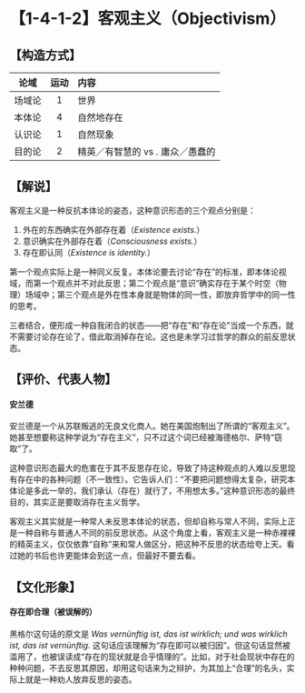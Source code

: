 # 【1-4-1-2】客观主义（Objectivism）
## 【构造方式】
| 论域 | 运动           | 内容 |
|:----:|:----------------:|:-----|
| 场域论   |1 | 世界   |
| 本体论   |4 | 自然地存在   |
| 认识论   | 1|  自然现象  |
| 目的论   | 2| 精英／有智慧的 vs .  庸众／愚蠢的 |

## 【解说】
客观主义是一种反抗本体论的姿态，这种意识形态的三个观点分别是：

1.	外在的东西确实在外部存在着（*Existence exists.*）
2.	意识确实在外部存在着（*Consciousness exists.*）
3.	存在即认同（*Existence is identity.*）

第一个观点实际上是一种同义反复。本体论要去讨论“存在”的标准，即本体论视域，而第一个观点并不对此反思；第二个观点是“意识”确实存在于某个时空（物理）场域中；第三个观点是外在性本身就是物体的同一性，即放弃哲学中的同一性的思考。

三者结合，便形成一种自我闭合的状态——把“存在”和“存在论”当成一个东西，就不需要讨论存在论了，借此取消掉存在论。这也是未学习过哲学的群众的前反思状态。
## 【评价、代表人物】
#### 安兰德
安兰德是一个从苏联叛逃的无良文化商人。她在美国炮制出了所谓的“客观主义”。她甚至想要称这种学说为“存在主义”，只不过这个词已经被海德格尔、萨特“窃取”了。

这种意识形态最大的危害在于其不反思存在论，导致了持这种观点的人难以反思现有存在中的各种问题（不一致性）。它告诉人们：“不要把问题想得太复杂，研究本体论是多此一举的，我们承认（存在）就行了，不用想太多。”这种意识形态的最终目的，其实正是要取消存在主义哲学。

客观主义其实就是一种常人未反思本体论的状态，但却自称与常人不同，实际上正是一种自称与普通人不同的前反思状态。从这个角度上看，客观主义是一种赤裸裸的精英主义，仅仅依靠“自称”来和常人做区分，把这种不反思的状态给夸上天。看过她的书后也许更能体会到这一点，但最好不要去看。

## 【文化形象】
#### 存在即合理（被误解的）
黑格尔这句话的原文是 *Was vernünftig ist, das ist wirklich; und was wirklich ist, das ist vernünftig.* 这句话应该理解为“存在即可以被归因”。但这句话显然被滥用了，也被误读成“存在的现状就是合乎情理的”。比如，对于社会现状中存在的种种问题，不去反思其原因，却用这句话来为之辩护，为其加上“合理”的名头，实际上就是一种劝人放弃反思的姿态。

